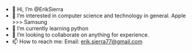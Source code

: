 - 👋 Hi, I’m @ErikSierra
- 👀 I’m interested in computer science and technology in general. Apple >>> Samsung
- 🌱 I’m currently learning python 
- 💞️ I’m looking to collaborate on anything for experience.
- 📫 How to reach me:
         Email: erik.sierra77@gmail.com
<!---
ErikSierra/ErikSierra is a ✨ special ✨ repository because its `README.md` (this file) appears on your GitHub profile.
You can click the Preview link to take a look at your changes.
--->
